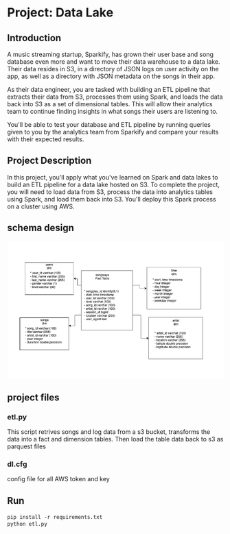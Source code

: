 # Project: Data Lake

## Introduction
A music streaming startup, Sparkify, has grown their user base 
and song database even more and want to move their data warehouse 
to a data lake. Their data resides in S3, in a directory of JSON 
logs on user activity on the app, as well as a directory with 
JSON metadata on the songs in their app.

As their data engineer, you are tasked with building an ETL 
pipeline that extracts their data from S3, processes them using 
Spark, and loads the data back into S3 as a set of dimensional 
tables. This will allow their analytics team to continue finding 
insights in what songs their users are listening to.

You'll be able to test your database and ETL pipeline by 
running queries given to you by the analytics team from Sparkify 
and compare your results with their expected results.

## Project Description
In this project, you'll apply what you've learned on Spark 
and data lakes to build an ETL pipeline for a data lake hosted 
on S3. To complete the project, you will need to load data from 
S3, process the data into analytics tables using Spark, 
and load them back into S3. You'll deploy this Spark process 
on a cluster using AWS.

## schema design 
![Tux, the Linux mascot](img/schema_design.png)

## project files
### etl.py
This script retrives songs and log data from a s3 bucket, 
transforms the data into a fact and dimension tables. Then load the 
table data back to s3 as parquest files 

### dl.cfg
config file for all AWS token and key

## Run

    pip install -r requirements.txt
    python etl.py

